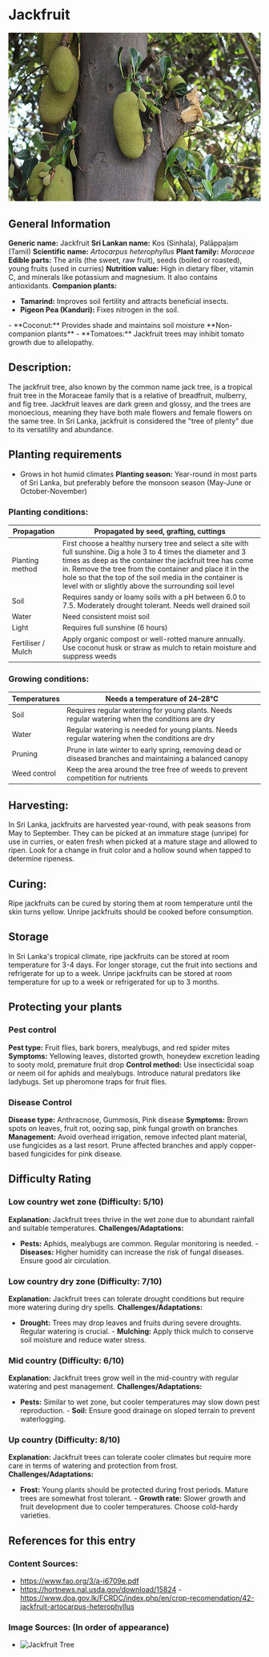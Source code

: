 # Jackfruit
![Jackfruit.jpeg](../../assets/images/Jackfruit.jpg "Suyash Dwivedi, CC BY-SA 4.0 <https://creativecommons.org/licenses/by-sa/4.0>, via Wikimedia Commons")
    
## General Information
**Generic name:** Jackfruit
**Sri Lankan name:** Kos (Sinhala), Palāppaḻam (Tamil)
**Scientific name:** _Artocarpus heterophyllus_
**Plant family:** _Moraceae_
**Edible parts:** The arils (the sweet, raw fruit), <update>seeds (boiled or roasted), young fruits (used in curries)</update>
**Nutrition value:** <update>High in dietary fiber, vitamin C, and minerals like potassium and magnesium. It also contains antioxidants.</update>
**Companion plants:**
<update>
- **Tamarind:** Improves soil fertility and attracts beneficial insects.
- **Pigeon Pea (Kanduri):** Fixes nitrogen in the soil.
</update>
<update>- **Coconut:** Provides shade and maintains soil moisture</update>
**Non-companion plants**
<update>
- **Tomatoes:** Jackfruit trees may inhibit tomato growth due to allelopathy.
</update>

## Description:
The jackfruit tree, also known by the common name jack tree, is a tropical fruit tree in the Moraceae family that is a relative of breadfruit, mulberry, and fig tree. Jackfruit leaves are dark green and glossy, and the trees are monoecious, meaning they have both male flowers and female flowers on the same tree. <update>In Sri Lanka, jackfruit is considered the "tree of plenty" due to its versatility and abundance.</update>

## Planting requirements
- Grows in hot humid climates
**Planting season:** <update>Year-round in most parts of Sri Lanka, but preferably before the monsoon season (May-June or October-November)</update>

### Planting conditions:
| **Propagation**    | Propagated by seed, grafting, cuttings                                                                                                                                                                                                                                                                                                                        |
|--------------------|---------------------------------------------------------------------------------------------------------------------------------------------------------------------------------------------------------------------------------------------------------------------------------------------------------------------------------------------------------------|
| Planting method    | First choose a healthy nursery tree and select a site with full sunshine. Dig a hole 3 to 4 times the diameter and 3 times as deep as the container the jackfruit tree has come in. Remove the tree from the container and place it in the hole so that the top of the soil media in the container is level with or slightly above the surrounding soil level |
| Soil               | Requires sandy or loamy soils with a pH between 6.0 to 7.5. Moderately drought tolerant. Needs well drained soil                                                                                                                                                                                                                                              |
| Water              | Need consistent moist soil                                                                                                                                                                                                                                                                                                                                    |
| Light              | Requires full sunshine (6 hours)                                                                                                                                                                                                                                                                                                                              |
| Fertiliser / Mulch | <update>Apply organic compost or well-rotted manure annually. Use coconut husk or straw as mulch to retain moisture and suppress weeds</update>                                                                                                                                                                                                               |

### Growing conditions:

| **Temperatures** | Needs a temperature of 24–28°C |
|----|----|
| Soil | Requires regular watering for young plants. Needs regular watering when the conditions are dry |
| Water | Regular watering is needed for young plants. Needs regular watering when the conditions are dry |
| Pruning | Prune in late winter to early spring, removing dead or diseased branches and maintaining a balanced canopy |
| Weed control | Keep the area around the tree free of weeds to prevent competition for nutrients |

## Harvesting:
<update>In Sri Lanka, jackfruits are harvested year-round, with peak seasons from May to September. They can be picked at an immature stage (unripe) for use in curries, or eaten fresh when picked at a mature stage and allowed to ripen. Look for a change in fruit color and a hollow sound when tapped to determine ripeness.</update>

## Curing:
Ripe jackfruits can be cured by storing them at room temperature until the skin turns yellow. Unripe jackfruits should be cooked before consumption.

## Storage
<update>In Sri Lanka's tropical climate, ripe jackfruits can be stored at room temperature for 3-4 days. For longer storage, cut the fruit into sections and refrigerate for up to a week. Unripe jackfruits can be stored at room temperature for up to a week or refrigerated for up to 3 months.</update>

## Protecting your plants
### Pest control
**Pest type:** <update>Fruit flies, bark borers, mealybugs, and red spider mites</update>
**Symptoms:** Yellowing leaves, distorted growth, honeydew excretion leading to sooty mold, <update>premature fruit drop</update>
**Control method:** Use insecticidal soap or neem oil for aphids and mealybugs. Introduce natural predators like ladybugs. <update>Set up pheromone traps for fruit flies.</update>

### Disease Control
**Disease type:** Anthracnose, Gummosis, <update>Pink disease</update>
**Symptoms:** Brown spots on leaves, fruit rot, oozing sap, <update>pink fungal growth on branches</update>
**Management:** Avoid overhead irrigation, remove infected plant material, use fungicides as a last resort. <update>Prune affected branches and apply copper-based fungicides for pink disease.</update>

## Difficulty Rating

### Low country wet zone (Difficulty: 5/10)
**Explanation:** <update>Jackfruit trees thrive in the wet zone due to abundant rainfall and suitable temperatures.</update>
**Challenges/Adaptations:**
- **Pests:** Aphids, mealybugs are common. Regular monitoring is needed.
<update>- **Diseases:** Higher humidity can increase the risk of fungal diseases. Ensure good air circulation.</update>

### Low country dry zone (Difficulty: 7/10)
**Explanation:** Jackfruit trees can tolerate drought conditions but require more watering during dry spells.
**Challenges/Adaptations:**
- **Drought:** Trees may drop leaves and fruits during severe droughts. Regular watering is crucial.
<update>- **Mulching:** Apply thick mulch to conserve soil moisture and reduce water stress.</update>

### Mid country (Difficulty: 6/10)
**Explanation:** Jackfruit trees grow well in the mid-country with regular watering and pest management.
**Challenges/Adaptations:**
- **Pests:** Similar to wet zone, but cooler temperatures may slow down pest reproduction.
<update>- **Soil:** Ensure good drainage on sloped terrain to prevent waterlogging.</update>

### Up country (Difficulty: 8/10)
**Explanation:** Jackfruit trees can tolerate cooler climates but require more care in terms of watering and protection from frost.
**Challenges/Adaptations:**
- **Frost:** Young plants should be protected during frost periods. Mature trees are somewhat frost tolerant.
<update>- **Growth rate:** Slower growth and fruit development due to cooler temperatures. Choose cold-hardy varieties.</update>

## References for this entry
### Content Sources:
- <https://www.fao.org/3/a-i6709e.pdf>
- <https://hortnews.nal.usda.gov/download/15824>
<update>- <https://www.doa.gov.lk/FCRDC/index.php/en/crop-recomendation/42-jackfruit-artocarpus-heterophyllus></update>

### Image Sources: (In order of appearance)
- ![Jackfruit Tree](https://upload.wikimedia.org/wikipedia/commons/thumb/e/e1/Artocarpus_heterophyllus_-_Kandy,_Sri_Lanka.jpg/600px-Artocarpus_heterophyllus_-_Kandy,_Sri_Lanka.jpg)
